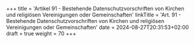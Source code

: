 +++
title = 'Artikel 91 - Bestehende Datenschutzvorschriften von Kirchen und religiösen Vereinigungen oder Gemeinschaften'
linkTitle = 'Art. 91 - Bestehende Datenschutzvorschriften von Kirchen und religiösen Vereinigungen oder Gemeinschaften'
date = 2024-08-27T20:31:53+02:00
draft = true
weight = 70
+++
